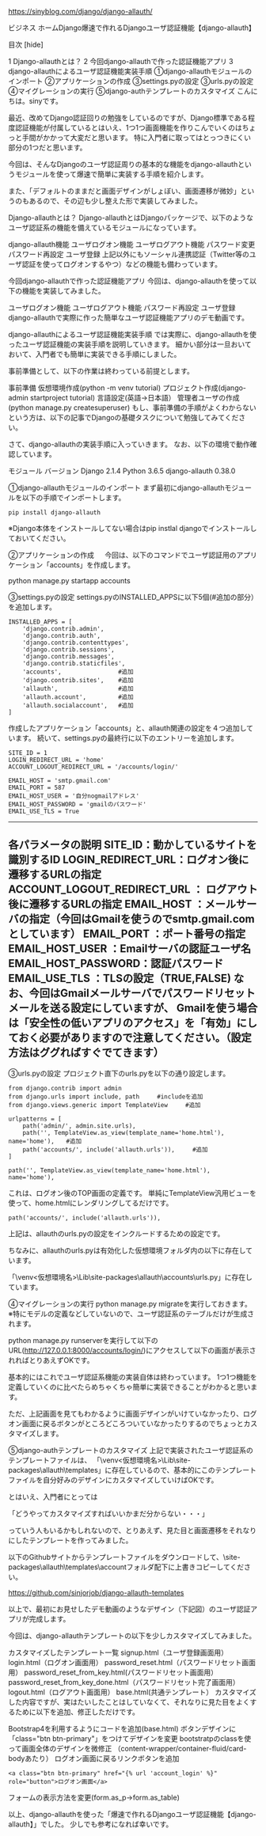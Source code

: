 ﻿https://sinyblog.com/django/django-allauth/


ビジネス
 ホームDjango爆速で作れるDjangoユーザ認証機能【django-allauth】


目次 [hide]

1 Django-allauthとは？
2 今回django-allauthで作った認証機能アプリ
3 django-allauthによるユーザ認証機能実装手順
 ①django-allauthモジュールのインポート
 ②アプリケーションの作成
 ③settings.pyの設定
 ③urls.pyの設定
 ④マイグレーションの実行
 ⑤django-authテンプレートのカスタマイズ
こんにちは。sinyです。

最近、改めてDjango認証回りの勉強をしているのですが、Django標準である程度認証機能が付属しているとはいえ、1つ1つ画面機能を作りこんでいくのはちょっと手間がかかって大変だと思います。
特に入門者に取ってはとっつきにくい部分の1つだと思います。

今回は、そんなDjangoのユーザ認証周りの基本的な機能をdjango-allauthというモジュールを使って爆速で簡単に実装する手順を紹介します。

また、「デフォルトのままだと画面デザインがしょぼい、画面遷移が微妙」というのもあるので、その辺も少し整えた形で実装してみました。

Django-allauthとは？
Django-allauthとはDjangoパッケージで、以下のようなユーザ認証系の機能を備えているモジュールになっています。

django-allauth機能
ユーザログオン機能
ユーザログアウト機能
パスワード変更
パスワード再設定
ユーザ登録
上記以外にもソーシャル連携認証（Twitter等のユーザ認証を使ってログオンするやつ）などの機能も備わっています。

今回django-allauthで作った認証機能アプリ
今回は、django-allauthを使って以下の機能を実装してみました。

ユーザログオン機能
ユーザログアウト機能
パスワード再設定
ユーザ登録
django-allauthで実際に作った簡単なユーザ認証機能アプリのデモ動画です。


 

django-allauthによるユーザ認証機能実装手順
では実際に、django-allauthを使ったユーザ認証機能の実装手順を説明していきます。
細かい部分は一旦おいておいて、入門者でも簡単に実装できる手順にしました。

事前準備として、以下の作業は終わっている前提とします。

事前準備
仮想環境作成(python -m venv tutorial)
プロジェクト作成(django-admin startproject tutorial)
言語設定(英語→日本語）
管理者ユーザの作成(python manage.py createsuperuser)
もし、事前準備の手順がよくわからないという方は、以下の記事でDjangoの基礎タスクについて勉強してみてください。


さて、django-allauthの実装手順に入っていきます。
なお、以下の環境で動作確認しています。

モジュール	バージョン
Django	 2.1.4
Python	3.6.5
django-allauth	0.38.0

①django-allauthモジュールのインポート
まず最初にdjango-allauthモジュールを以下の手順でインポートします。
```
pip install django-allauth
```

※Django本体をインストールしてない場合はpip instlal djangoでインストールしておいてください。

②アプリケーションの作成
　
今回は、以下のコマンドでユーザ認証用のアプリケーション「accounts」を作成します。

python manage.py startapp accounts

③settings.pyの設定
settings.pyのINSTALLED_APPSに以下5個(#追加の部分）を追加します。


```
INSTALLED_APPS = [
    'django.contrib.admin',
    'django.contrib.auth',
    'django.contrib.contenttypes',
    'django.contrib.sessions',
    'django.contrib.messages',
    'django.contrib.staticfiles',
    'accounts',                #追加
    'django.contrib.sites',    #追加
    'allauth',                 #追加
    'allauth.account',         #追加
    'allauth.socialaccount',   #追加
]

```


作成したアプリケーション「accounts」と、allauth関連の設定を４つ追加しています。
続いて、settings.pyの最終行に以下のエントリーを追加します。

```
SITE_ID = 1
LOGIN_REDIRECT_URL = 'home'
ACCOUNT_LOGOUT_REDIRECT_URL = '/accounts/login/'

EMAIL_HOST = 'smtp.gmail.com'
EMAIL_PORT = 587
EMAIL_HOST_USER = '自分nogmailアドレス'
EMAIL_HOST_PASSWORD = 'gmailのパスワード'
EMAIL_USE_TLS = True
```

----------
各パラメータの説明
SITE_ID：動かしているサイトを識別するID
LOGIN_REDIRECT_URL：ログオン後に遷移するURLの指定
ACCOUNT_LOGOUT_REDIRECT_URL ： ログアウト後に遷移するURLの指定
EMAIL_HOST ：メールサーバの指定（今回はGmailを使うのでsmtp.gmail.comとしています）
EMAIL_PORT ：ポート番号の指定
EMAIL_HOST_USER ：Emailサーバの認証ユーザ名
EMAIL_HOST_PASSWORD：認証パスワード
EMAIL_USE_TLS ：TLSの設定（TRUE,FALSE)
なお、今回はGmailメールサーバでパスワードリセットメールを送る設定にしていますが、
Gmailを使う場合は「安全性の低いアプリのアクセス」を「有効」にしておく必要がありますので注意してください。（設定方法はググればすぐでてきます）
----------



③urls.pyの設定
プロジェクト直下のurls.pyを以下の通り設定します。

```
from django.contrib import admin
from django.urls import include, path　　　#includeを追加
from django.views.generic import TemplateView　　　#追加
 
urlpatterns = [
    path('admin/', admin.site.urls),
    path('', TemplateView.as_view(template_name='home.html'), name='home'),　　#追加
    path('accounts/', include('allauth.urls')),　　　#追加
]
``` 
 
```
path('', TemplateView.as_view(template_name='home.html'), name='home'),
```

これは、ログオン後のTOP画面の定義です。
単純にTemplateView汎用ビューを使って、home.htmlにレンダリングしてるだけです。

```
path('accounts/', include('allauth.urls')),
```

上記は、allauthのurls.pyの設定をインクルードするための設定です。

ちなみに、allauthのurls.pyは有効化した仮想環境フォルダ内の以下に存在しています。

「\venv\<仮想環境名>\Lib\site-packages\allauth\accounts\urls.py」に存在しています。

④マイグレーションの実行
python manage.py migrateを実行しておきます。
※特にモデルの定義などしていないので、ユーザ認証系のテーブルだけが生成されます。

python manage.py runserverを実行して以下のURL(http://127.0.0.1:8000/accounts/login/)にアクセスして以下の画面が表示されればとりあえずOKです。



基本的にはこれでユーザ認証系機能の実装自体は終わっています。
1つ1つ機能を定義していくのに比べたらめちゃくちゃ簡単に実装できることがわかると思います。

ただ、上記画面を見てもわかるように画面デザインがいけていなかったり、ログオン画面に戻るボタンがところどころついていなかったりするのでちょっとカスタマイズします。

⑤django-authテンプレートのカスタマイズ
上記で実装されたユーザ認証系のテンプレートファイルは、
「\venv\<仮想環境名>\Lib\site-packages\allauth\templates」に存在しているので、基本的にこのテンプレートファイルを自分好みのデザインにカスタマイズしていけばOKです。

とはいえ、入門者にとっては

「どうやってカスタマイズすればいいかまだ分からない・・・」

っていう人もいるかもしれないので、とりあえず、見た目と画面遷移をそれなりにしたテンプレートを作ってみました。

以下のGithubサイトからテンプレートファイルをダウンロードして、\site-packages\allauth\templates\accountフォルダ配下に上書きコピーしてください。

https://github.com/sinjorjob/django-allauth-templates

以上で、最初にお見せしたデモ動画のようなデザイン（下記図）のユーザ認証アプリが完成します。



今回は、django-allauthテンプレートの以下を少しカスタマイズしてみました。

カスタマイズしたテンプレート一覧
signup.html（ユーザ登録画面用）
login.html（ログオン画面用）
password_reset.html（パスワードリセット画面用）
password_reset_from_key.html(パスワードリセット画面用）
password_reset_from_key_done.html（パスワードリセット完了画面用）
logout.html（ログアウト画面用）
base.html(共通テンプレート）
カスタマイズした内容ですが、実はたいしたことはしていなくて、それなりに見た目をよくするために以下を追加、修正しただけです。

Bootstrap4を利用するようにコードを追加(base.html)
ボタンデザインに「class="btn btn-primary"」をつけてデザインを変更
bootstratpのclassを使って画面全体のデザインを微修正
（content-wrapper/container-fluid/card-bodyあたり）
ログオン画面に戻るリンクボタンを追加

```
<a class="btn btn-primary" href="{% url 'account_login' %}" role="button">ログオン画面</a>
```

フォームの表示方法を変更(form.as_p→form.as_table)
 

以上、django-allauthを使った「爆速で作れるDjangoユーザ認証機能【django-allauth】」でした。
少しでも参考になれば幸いです。




